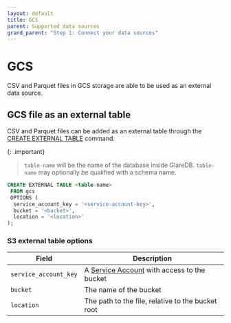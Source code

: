 ```yaml
---
layout: default
title: GCS
parent: Supported data sources
grand_parent: "Step 1: Connect your data sources"
---
```


# GCS

CSV and Parquet files in GCS storage are able to be used as an external data
source.

## GCS file as an external table

CSV and Parquet files can be added as an external table through the
[CREATE EXTERNAL TABLE] command.

{: .important}

> `table-name` will be the name of the database inside GlareDB. `table-name` may
> optionally be qualified with a schema name.

```sql
CREATE EXTERNAL TABLE <table-name>
 FROM gcs
 OPTIONS (
  service_account_key = '<service-account-key>',
  bucket = '<bucket>',
  location = '<location>'
);
```

### S3 external table options

| Field                 | Description                                       |
| --------------------- | ------------------------------------------------- |
| `service_account_key` | A [Service Account] with access to the bucket     |
| `bucket`              | The name of the bucket                            |
| `location`            | The path to the file, relative to the bucket root |

<!-- markdownlint-disable line-length -->

[CREATE EXTERNAL TABLE]: /docs/sql-reference/sql-commands/create-external-table
[Service Account]: https://cloud.google.com/iam/docs/service-account-overview

<!-- markdownlint-enable line-length -->
